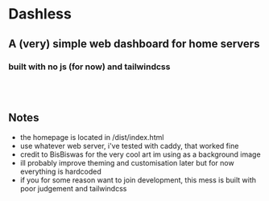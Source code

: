# Dashless

## A (very) simple web dashboard for home servers
### built with no js (for now) and tailwindcss
<br><br>
## Notes
- the homepage is located in /dist/index.html
- use whatever web server, i've tested with caddy, that worked fine
- credit to BisBiswas for the very cool art im using as a background image
- ill probably improve theming and customisation later but for now everything is hardcoded
- if you for some reason want to join development, this mess is built with poor judgement and tailwindcss